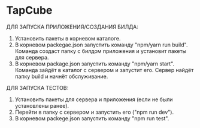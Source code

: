 # TapCube

ДЛЯ ЗАПУСКА ПРИЛОЖЕНИЯ/СОЗДАНИЯ БИЛДА:
1. Установить пакеты в корневом каталоге.
2. В корневом packegae.json запустить команду "npm/yarn run build". Команда создаст папку с билдом приложения и установит пакеты для сервера.
3. В корневом package.json запустить команду "npm/yarn start". Команда зайдёт в каталог с сервером и запустит его. Сервер найдёт папку build и начнёт обслуживание.

ДЛЯ ЗАПУСКА ТЕСТОВ:
1. Установить пакеты для сервера и приложения (если не были установлены ранее).
2. Перейти в папку с сервером и запустить его ("npm run dev").
3. В корневом packege.json запустить команду "npm run test".
